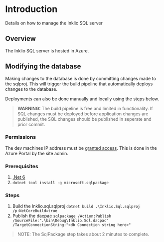# Introduction
Details on how to manage the Inklio SQL server

## Overview

 The Inklio SQL server is hosted in Azure.

 ## Modifying the database

Making changes to the database is done by committing changes made to the sqlproj. This will trigger the build pipeline that automatically deploys changes to the database.

Deployments can also be done manually and locally using the steps below.

> **WARNING:** The build pipeline is free and limited in functionality. If SQL changes must be deployed before application changes are published, the SQL changes should be published in seperate and prior commit.

### Permissions

The dev machines IP address must be [granted access](https://learn.microsoft.com/en-us/azure/azure-sql/database/network-access-controls-overview?view=azuresql#allow-azure-services). This is done in the Azure Portal by the site admin.

### Prerequisites

 1. [.Net 6](https://dotnet.microsoft.com/en-us/download/dotnet/6.0)
 2. `dotnet tool install -g microsoft.sqlpackage`

### Steps

1. Build the Inklio.sql.sqlproj
    `dotnet build .\Inklio.Sql.sqlproj /p:NetCoreBuild=true`
2. Publish the dacpac
   `sqlpackage /Action:Publish /SourceFile:".\bin\Debug\Inklio.Sql.dacpac" /TargetConnectionString:"<db Connection string here>"`

> NOTE: The SqlPackage step takes about 2 minutes to complete.
